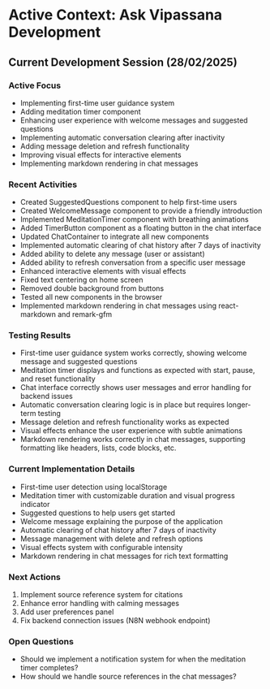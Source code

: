 # Active Context: Ask Vipassana Development

## Current Development Session (28/02/2025)

### Active Focus
- Implementing first-time user guidance system
- Adding meditation timer component
- Enhancing user experience with welcome messages and suggested questions
- Implementing automatic conversation clearing after inactivity
- Adding message deletion and refresh functionality
- Improving visual effects for interactive elements
- Implementing markdown rendering in chat messages

### Recent Activities
- Created SuggestedQuestions component to help first-time users
- Created WelcomeMessage component to provide a friendly introduction
- Implemented MeditationTimer component with breathing animations
- Added TimerButton component as a floating button in the chat interface
- Updated ChatContainer to integrate all new components
- Implemented automatic clearing of chat history after 7 days of inactivity
- Added ability to delete any message (user or assistant)
- Added ability to refresh conversation from a specific user message
- Enhanced interactive elements with visual effects
- Fixed text centering on home screen
- Removed double background from buttons
- Tested all new components in the browser
- Implemented markdown rendering in chat messages using react-markdown and remark-gfm

### Testing Results
- First-time user guidance system works correctly, showing welcome message and suggested questions
- Meditation timer displays and functions as expected with start, pause, and reset functionality
- Chat interface correctly shows user messages and error handling for backend issues
- Automatic conversation clearing logic is in place but requires longer-term testing
- Message deletion and refresh functionality works as expected
- Visual effects enhance the user experience with subtle animations
- Markdown rendering works correctly in chat messages, supporting formatting like headers, lists, code blocks, etc.

### Current Implementation Details
- First-time user detection using localStorage
- Meditation timer with customizable duration and visual progress indicator
- Suggested questions to help users get started
- Welcome message explaining the purpose of the application
- Automatic clearing of chat history after 7 days of inactivity
- Message management with delete and refresh options
- Visual effects system with configurable intensity
- Markdown rendering in chat messages for rich text formatting

### Next Actions
1. Implement source reference system for citations
2. Enhance error handling with calming messages
3. Add user preferences panel
4. Fix backend connection issues (N8N webhook endpoint)

### Open Questions
- Should we implement a notification system for when the meditation timer completes?
- How should we handle source references in the chat messages?
